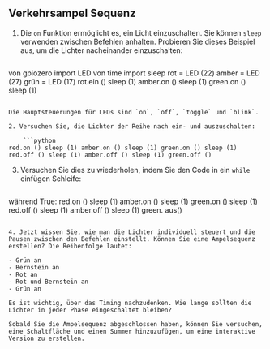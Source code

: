 ## Verkehrsampel Sequenz

1. Die `on` Funktion ermöglicht es, ein Licht einzuschalten. Sie können `sleep` verwenden zwischen Befehlen anhalten. Probieren Sie dieses Beispiel aus, um die Lichter nacheinander einzuschalten:
    
    ```python
von gpiozero import LED von time import sleep rot = LED (22) amber = LED (27) grün = LED (17) rot.ein () sleep (1) amber.on () sleep (1) green.on () sleep (1)
```

Die Hauptsteuerungen für LEDs sind `on`, `off`, `toggle` und `blink`.

2. Versuchen Sie, die Lichter der Reihe nach ein- und auszuschalten:
    
    ```python
red.on () sleep (1) amber.on () sleep (1) green.on () sleep (1) red.off () sleep (1) amber.off () sleep (1) green.off ()
```

3. Versuchen Sie dies zu wiederholen, indem Sie den Code in ein `while` einfügen Schleife:
    
    ```python
während True: red.on () sleep (1) amber.on () sleep (1) green.on () sleep (1) red.off () sleep (1) amber.off () sleep (1) green. aus()
```

4. Jetzt wissen Sie, wie man die Lichter individuell steuert und die Pausen zwischen den Befehlen einstellt. Können Sie eine Ampelsequenz erstellen? Die Reihenfolge lautet:

- Grün an
- Bernstein an
- Rot an
- Rot und Bernstein an
- Grün an

Es ist wichtig, über das Timing nachzudenken. Wie lange sollten die Lichter in jeder Phase eingeschaltet bleiben?

Sobald Sie die Ampelsequenz abgeschlossen haben, können Sie versuchen, eine Schaltfläche und einen Summer hinzuzufügen, um eine interaktive Version zu erstellen.